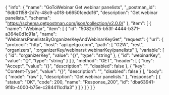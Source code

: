 {
  "info": {
    "name": "GoToWebinar Get webinar panelists",
    "_postman_id": "6db01158-2d7c-48c9-a018-b6650fcedd16",
    "description": "Get webinar panelists.",
    "schema": "https://schema.getpostman.com/json/collection/v2.0.0/"
  },
  "item": [
    {
      "name": "Webinar",
      "item": [
        {
          "id": "5082c715-b53f-4444-b371-a364e0d1c91a",
          "name": "WebinarsPanelistsByOrganizerKeyAndWebinarKeyGet",
          "request": {
            "url": {
              "protocol": "http",
              "host": "api.getgo.com",
              "path": [
                "G2W",
                "rest",
                "organizers",
                ":organizerKey/webinars/:webinarKey/panelists"
              ],
              "variable": [
                {
                  "id": "organizerKey",
                  "value": "{}",
                  "type": "string"
                },
                {
                  "id": "webinarKey",
                  "value": "{}",
                  "type": "string"
                }
              ]
            },
            "method": "GET",
            "header": [
              {
                "key": "Accept",
                "value": "{}",
                "description": "",
                "disabled": false
              },
              {
                "key": "Content-Type",
                "value": "{}",
                "description": "",
                "disabled": false
              }
            ],
            "body": {
              "mode": "raw"
            },
            "description": "Get webinar panelists."
          },
          "response": [
            {
              "status": "OK",
              "code": 200,
              "name": "Response_200",
              "id": "dba63941-9f4b-4000-b75e-c284411cd1a3"
            }
          ]
        }
      ]
    }
  ]
}